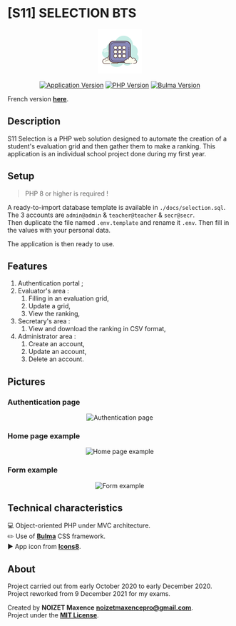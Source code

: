 # [S11] SELECTION BTS

<p align="center"><a href="https://github.com/25thMaxouuu/s11-selection" target="_blank" rel="noopener noreferrer"><img width="100" src="./src/assets/images/icones8-favicon.png"></a></p>

<p align="center">
   <a href="https://github.com/25thMaxouuu/s11-selection"><img src="https://img.shields.io/badge/version-1.0.0-9cf" alt="Application Version" /><a>
   <a href="https://php.net/"><img src="https://img.shields.io/badge/php-%3E%3D%208.0.13-%37278AB" alt="PHP Version" /><a>
   <a href="https://bulma.io/"><img src="https://img.shields.io/badge/dynamic/json?color=%2300D1B2&label=Bulma&query=%24.version&url=https%3A%2F%2Fraw.githubusercontent.com%2Fjgthms%2Fbulma%2Fmaster%2Fpackage.json" alt="Bulma Version" /><a>
</p>

French version **[here](https://github.com/25thMaxouuu/s11-selection/blob/main/docs/README-FR.md)**.

## Description

S11 Selection is a PHP web solution designed to automate the creation of a student's evaluation grid and then gather them to make a ranking. This application is an individual school project done during my first year.

## Setup

> PHP 8 or higher is required !

A ready-to-import database template is available in `./docs/selection.sql`. The 3 accounts are `admin@admin` & `teacher@teacher` & `secr@secr`.\
Then duplicate the file named `.env.template` and rename it `.env`. Then fill in the values with your personal data.

The application is then ready to use.

## Features

1. Authentication portal ;
2. Evaluator's area :
   1. Filling in an evaluation grid,
   2. Update a grid,
   3. View the ranking,
3. Secretary's area :
   1. View and download the ranking in CSV format,
4. Administrator area :
   1. Create an account,
   2. Update an account,
   3. Delete an account.

## Pictures

### Authentication page

<p align="center">
   <img alt="Authentication page" width="700" src="./README-PICTURES/auth-home.jpg">
</p>

### Home page example

<p align="center">
   <img alt="Home page example" width="700" src="./README-PICTURES/home-example.jpg">
</p>

### Form example

<p align="center">
   <img alt="Form example" width="700" src="./README-PICTURES/form-example.jpg">
</p>

## Technical characteristics

:computer: Object-oriented PHP under MVC architecture.\
:pencil2: Use of **[Bulma](https://bulma.io/documentation/overview/start/)** CSS framework.\
:arrow_forward: App icon from **[Icons8](https://icons8.com/icon/64044/grid)**.

## About

Project carried out from early October 2020 to early December 2020. Project reworked from 9 December 2021 for my exams.

Created by **NOIZET Maxence** **<noizetmaxencepro@gmail.com>**.\
Project under the **[MIT License](https://opensource.org/licenses/MIT)**.
